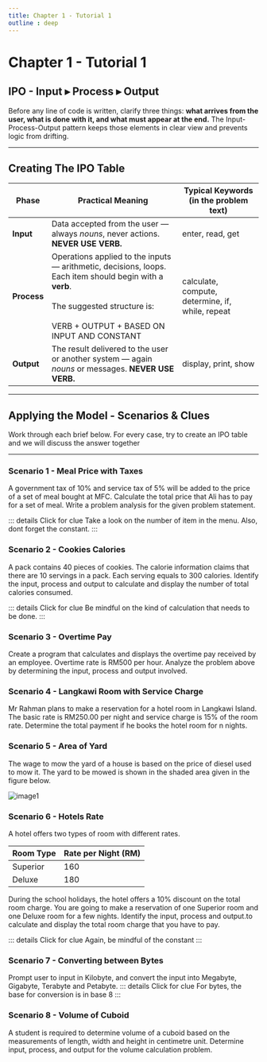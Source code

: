 ```yaml
---
title: Chapter 1 - Tutorial 1
outline : deep
---
```


# Chapter 1 - Tutorial 1

## IPO - Input ▸ Process ▸ Output  

Before any line of code is written, clarify three things: **what arrives from the user, what is done with it, and what must appear at the end.** The Input-Process-Output pattern keeps those elements in clear view and prevents logic from drifting.

---

## Creating The IPO Table  

| Phase      | Practical Meaning | Typical Keywords (in the problem text) |
|------------|------------------|-----------------------------------------|
| **Input**  | Data accepted from the user — always *nouns*, never actions. **NEVER USE VERB.** | enter, read, get |
| **Process**| Operations applied to the inputs — arithmetic, decisions, loops. Each item should begin with a **verb**.<br><br> The suggested structure is: <br><br> VERB + OUTPUT + BASED ON INPUT AND CONSTANT  | calculate, compute, determine, if, while, repeat |
| **Output** | The result delivered to the user or another system — again *nouns* or messages. **NEVER USE VERB.** | display, print, show |



---

## Applying the Model - Scenarios & Clues  

Work through each brief below. For every case, try to create an IPO table and we will discuss the answer together

---

### Scenario 1 - Meal Price with Taxes <Badge type="tip" text="Question" />


 A government tax of 10% and service tax of 5% will be added to the price of a set of meal bought at MFC. Calculate the total price that Ali has to pay for a set of meal. Write a problem analysis for the given problem statement.

::: details Click for clue
 Take a look on the number of item in the menu. Also, dont forget the constant.
:::


### Scenario 2 - Cookies Calories <Badge type="tip" text="Question" />


A pack contains 40 pieces of cookies. The calorie information claims that there are 10 servings in a pack. Each serving equals to 300 calories. Identify the input, process and output to calculate and display the number of total calories consumed.  

::: details Click for clue
Be mindful on the kind of calculation that needs to be done.
:::

### Scenario 3 - Overtime Pay <Badge type="tip" text="Question" />

Create a program that calculates and displays the overtime pay received by an employee. Overtime rate is RM500 per hour. Analyze the problem above by determining the input, process and output involved.


### Scenario 4 - Langkawi Room with Service Charge <Badge type="tip" text="Question" />


Mr Rahman plans to make a reservation for a hotel room in Langkawi Island. The basic rate is RM250.00 per night and service charge is 15% of the room rate. Determine the total payment if he books the hotel room for n nights.

### Scenario 5 - Area of Yard <Badge type="tip" text="Question" />

The wage to mow the yard of a house is based on the price of diesel used to mow it. The yard to be mowed is shown in the shaded area given in the figure below.

![image1](/public/tutorials/c1t1-1.png)

### Scenario 6 - Hotels Rate <Badge type="tip" text="Question" />

A hotel offers two types of room with different rates. 

| Room Type | Rate per Night (RM) |
|-----------|---------------------|
| Superior  | 160                 |
| Deluxe    | 180                 |

During the school holidays, the hotel offers a 10% discount on the total room charge. You are going to make a reservation of one Superior room and one Deluxe room for a few nights. Identify the input, process and output.to calculate and display the total room charge that you have to pay.           

::: details Click for clue
Again, be mindful of the constant
:::


### Scenario 7 - Converting between Bytes

Prompt user to input in Kilobyte, and convert the input into Megabyte, Gigabyte, Terabyte and Petabyte.
::: details Click for clue
For bytes, the base for conversion is in base 8
:::

### Scenario 8 - Volume of Cuboid
A student is required to determine volume of a cuboid based on the measurements of length, width and height in centimetre unit. Determine input, process, and output for the volume calculation problem.

